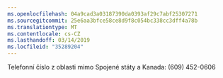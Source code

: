 ```yaml
---
ms.openlocfilehash: 04a9cad3a03187390da0393af29c7abf25307271
ms.sourcegitcommit: 25e6aa3bfce58ce8d9f8c054bc338cc3dff4a78b
ms.translationtype: MT
ms.contentlocale: cs-CZ
ms.lasthandoff: 03/14/2019
ms.locfileid: "35289204"
---
```

Telefonní číslo z oblasti mimo Spojené státy a Kanada: (609) 452-0606
